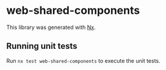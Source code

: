 # web-shared-components

This library was generated with [Nx](https://nx.dev).

## Running unit tests

Run `nx test web-shared-components` to execute the unit tests.
